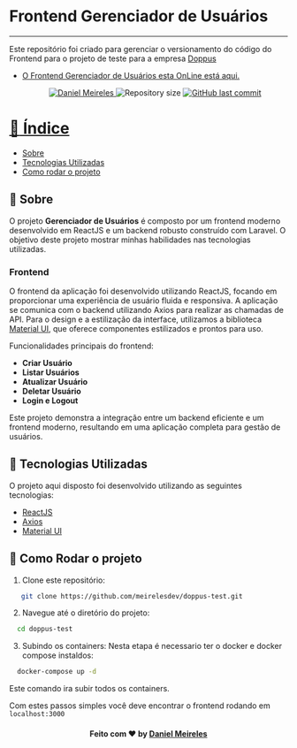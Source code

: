# Frontend Gerenciador de Usuários

---

Este repositório foi criado para gerenciar o versionamento do código do Frontend para o projeto de teste para a empresa <a href="https://doppus.com/" >Doppus</a>

- [O Frontend Gerenciador de Usuários esta OnLine está aqui.](https://app-doppus.danielmeireles.com/)

  <p align="center">	
     <a href="https://www.linkedin.com/in/developer-danielmn/">
        <img alt="Daniel Meireles" src="https://img.shields.io/badge/-Daniel Meireles-0080000?style=flat&logo=Linkedin&logoColor=white" />
     </a>
    <img alt="Repository size" src="https://img.shields.io/github/languages/code-size/meirelesdev/doppus-test?color=0080000label=repo%20size">
    <a href="https://github.com/meirelesdev/doppus-test/commits/main">
      <img alt="GitHub last commit" src="https://img.shields.io/github/last-commit/meirelesdev/doppus-test?color=0080000">
  </p>

# :pushpin: Índice

- [Sobre](#sobre)
- [Tecnologias Utilizadas](#tecnologias-utilizadas)
- [Como rodar o projeto](#rodando-o-projeto)

<a id="sobre"></a>

## :bookmark: Sobre

O projeto **Gerenciador de Usuários** é composto por um frontend moderno desenvolvido em ReactJS e um backend robusto construído com Laravel. O objetivo deste projeto mostrar minhas habilidades nas tecnologias utilizadas.

### Frontend

O frontend da aplicação foi desenvolvido utilizando ReactJS, focando em proporcionar uma experiência de usuário fluida e responsiva. A aplicação se comunica com o backend utilizando Axios para realizar as chamadas de API. Para o design e a estilização da interface, utilizamos a biblioteca [Material UI](https://mui.com/), que oferece componentes estilizados e prontos para uso.

Funcionalidades principais do frontend:

- **Criar Usuário**
- **Listar Usuários**
- **Atualizar Usuário**
- **Deletar Usuário**
- **Login e Logout**

Este projeto demonstra a integração entre um backend eficiente e um frontend moderno, resultando em uma aplicação completa para gestão de usuários.

<a id="tecnologias-utilizadas"></a>

## :rocket: Tecnologias Utilizadas

O projeto aqui disposto foi desenvolvido utilizando as seguintes tecnologias:

- [ReactJS](https://pt-br.reactjs.org/)
- [Axios](https://axios-http.com/docs/intro)
- [Material UI](https://mui.com/)

<a id="rodando-o-projeto"></a>

## :rocket: Como Rodar o projeto

1. Clone este repositório:

```sh
   git clone https://github.com/meirelesdev/doppus-test.git
```

2. Navegue até o diretório do projeto:

```sh
  cd doppus-test
```

3. Subindo os containers:
   Nesta etapa é necessario ter o docker e docker compose instaldos:

```sh
  docker-compose up -d
```

Este comando ira subir todos os containers.

Com estes passos simples você deve encontrar o frontend rodando em `localhost:3000`

<h4 align="center">
    Feito com ❤️ by <a href="https://www.linkedin.com/in/developer-danielmn/" target="_blank">Daniel Meireles</a>
</h4>
